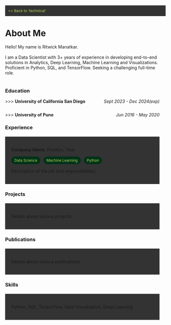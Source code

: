 <link rel="stylesheet" href="https://cdnjs.cloudflare.com/ajax/libs/font-awesome/6.0.0-beta3/css/all.min.css">

<style>
    .back-button {
        display: block;
        width: 100%;
        padding: 10px;
        background-color: #333;
        color: #bada55;
        text-align: left;
        text-decoration: none;
        font-size: 12px;
        top: -30px
    }
    
    .section {
        padding: 20px;
        margin: 20px 0;
    }

    .section:nth-child(odd) {
        background-color: #333;
    }

    .section:nth-child(even) {
        background-color: #333;
    }

    .tags {
        display: flex;
        flex-wrap: wrap;
        gap: 5px;
    }

    .course {
        background-color: #708090;
        color: #bada55;
        padding: 5px 10px;
        border-radius: 3px;
        font-size: 12px;
    }

    .tag {
        background-color: #003319;
        color: #bada55;
        padding: 5px 10px;
        border-radius: 15px;
        font-size: 12px;
        margin-right: 5px;
    }

    details {
        margin-bottom: 10px;
    }
    
    summary {
        cursor: pointer;
        display: flex;
        justify-content: space-between;
    }

    .date-range {
        margin-left: auto;
        font-style: italic;
    }
</style>

<a href="https://ritwickmanatkar.github.io/blog/technical/" class="back-button"> << Back to 
'technical'</a>

<h1>
   About Me
</h1>

Hello! My name is Ritwick Manatkar.<br><br>
I am a Data Scientist with 3+ years of experience in developing end-to-end solutions in Analytics,
Deep Learning, Machine Learning and Visualizations. Proficient in Python, SQL, and TensorFlow. 
Seeking a challenging full-time role.<br><br>
<h3>Education</h3>
<details>
        <summary>
            <span> >>> <b>University of California San Diego</b></span>
            <span class="date-range">Sept 2023 - Dec 2024(exp)</span>
        </summary>
        <hr>
        <p><i class="fas fa-university icon"></i>  <u>Master of Science in Data Science</u></p>
        <p><i class="fas fa-map-marker-alt icon"></i>  <u>Location</u>: San Diego, CA</p>
        <p><i class="fas fa-graduation-cap icon"></i>  <u>GPA</u>: 3.92 / 4.00</p>
        <div class="tags">
            <div class="course">Probability & Statistics</div>
            <div class="course">Data Management</div>
            <div class="course">Numeric Linear Algebra</div>
            <div class="course">Machine Learning</div>
            <div class="course">Scalable Data Systems</div>
            <div class="course">Statistical Models</div>
            <div class="course">Causal Inference</div>
            <div class="course">Fraud Analytics</div>
            <div class="course">Trustworthy Machine Learning</div>
        </div>
        <hr>
    </details>
    <br>
    <details>
        <summary>
            <span> >>> <b>University of Pune</b></span>
            <span class="date-range">Jun 2016 - May 2020</span>
        </summary>
        <hr>
        <p><i class="fas fa-university icon"></i>  <u>Bachelor of Engineering in Computer 
Engineering</u></p>
        <p><i class="fas fa-map-marker-alt icon"></i> <u>Location</u>: Pune, India</p>
        <p><i class="fas fa-graduation-cap icon"></i> <u>GPA</u>: 3.96 / 4.00</p>
        <div class="tags">
            <div class="course">Engineering Mathematics I</div>
            <div class="course">Fundamentals of Programming Language I</div>
            <div class="course">Basic Electronics Engineering</div>
            <div class="course">Engineering Graphics I</div>
            <div class="course">Engineering Mathematics II</div>
            <div class="course">Fundamentals of Programming Language II</div>
            <div class="course">Basic Electronics Engineering</div>
            <div class="course">Basic Mechanical Engineering</div>
            <div class="course">Engineering Graphics II</div>
            <div class="course">Discrete Mathematics</div>
            <div class="course">Digital Electronic and Logic Design</div>
            <div class="course">Data Structures and Algorithms</div>
            <div class="course">Computer Organization and Architecture</div>
            <div class="course">Object Oriented Programming</div>
            <div class="course">Engineering Mathematics III</div>
            <div class="course">Computer Graphics</div>
            <div class="course">Advanced Data Structures</div>
            <div class="course">Microprocessor</div>
            <div class="course">Principles of Programming Languages</div>
            <div class="course">Theory of Computation</div>
            <div class="course">Database Management Systems</div>
            <div class="course">Software Engineering and Project Management</div>
            <div class="course">Information System and Engineering Economics</div>
            <div class="course">Computer Networks</div>
            <div class="course">Design and Analysis of Algorithms</div>
            <div class="course">Systems Programming and Operating Systems</div>
            <div class="course">Embedded System and Internet of Things</div>
            <div class="course">Software Modeling and Design</div>
            <div class="course">Web Technology</div>
            <div class="course">High Performance Computing</div>
            <div class="course">Artificial Intelligence and Robotics</div>
            <div class="course">Data Analytics</div>
            <div class="course">Data Mining and Warehousing</div>
            <div class="course">Operation Research</div>
            <div class="course">Machine Learning</div>
            <div class="course">Information and Cyber Security</div>
            <div class="course">Embedded and Real Time Operating Systems</div>
            <div class="course">Human Computer Interface</div>
        </div>
        <hr>
    </details>


<h3>Experience</h3>
<div class="section">
    <p><strong>Company Name</strong>, Position, Year</p>
    <div class="tags">
        <div class="tag">Data Science</div>
        <div class="tag">Machine Learning</div>
        <div class="tag">Python</div>
    </div>
    <p>Description of the job and responsibilities.</p>
</div>

<h3>Projects</h3>
<div class="section">
    <p>Details about various projects.</p>
</div>

<h3>Publications</h3>
<div class="section">
    <p>Details about various publications.</p>
</div>

<h3>Skills</h3>
<div class="section">
    <p>Python, SQL, TensorFlow, Data Visualization, Deep Learning</p>
</div>


